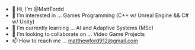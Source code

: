 - 👋 Hi, I’m @MattFordd
- 👀 I’m interested in ... Games Programming (C++ w/ Unreal Engine && C# w/ Unity)
- 🌱 I’m currently learning ... AI and Adaptive Systems (MSc)
- 💞️ I’m looking to collaborate on ... Video Game Projects
- 📫 How to reach me ... matthewford912@gmail.com

<!---
MattFordd/MattFordd is a ✨ special ✨ repository because its `README.md` (this file) appears on your GitHub profile.
You can click the Preview link to take a look at your changes.
--->
